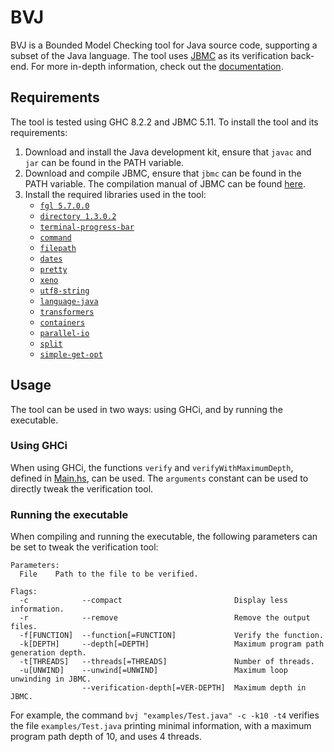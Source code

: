 # BVJ

BVJ is a Bounded Model Checking tool for Java source code, supporting a subset
of the Java language. The tool uses [JBMC](https://github.com/diffblue/cbmc) as
its verification back-end. For more in-depth information, check out the [documentation](doc/Documentation.pdf).

## Requirements
The tool is tested using GHC 8.2.2 and JBMC 5.11. To install the tool and its requirements:

1. Download and install the Java development kit, ensure that `javac` and `jar` can be found in the PATH variable.
2. Download and compile JBMC, ensure that `jbmc` can be found in the PATH variable. The compilation manual of JBMC can be found [here](https://github.com/diffblue/cbmc/blob/develop/COMPILING.md).
3. Install the required libraries used in the tool:
    * [`fgl 5.7.0.0`](http://hackage.haskell.org/package/fgl-5.7.0.0)
    * [`directory 1.3.0.2`](http://hackage.haskell.org/package/directory-1.3.0.2)
    * [`terminal-progress-bar`](hackage.haskell.org/package/terminal-progress-bar)
    * [`command`](http://hackage.haskell.org/package/command)
    * [`filepath`](http://hackage.haskell.org/package/filepath)
    * [`dates`](http://hackage.haskell.org/package/dates)
    * [`pretty`](http://hackage.haskell.org/package/pretty)
    * [`xeno`](http://hackage.haskell.org/package/xeno)
    * [`utf8-string`](http://hackage.haskell.org/package/utf8-string)
    * [`language-java`](http://hackage.haskell.org/package/language-java)
    * [`transformers`](http://hackage.haskell.org/package/transformers)
    * [`containers`](http://hackage.haskell.org/package/containers)
    * [`parallel-io`](http://hackage.haskell.org/package/parallel-io)
    * [`split`](http://hackage.haskell.org/package/split)
    * [`simple-get-opt`](http://hackage.haskell.org/package/simple-get-opt)

## Usage

The tool can be used in two ways: using GHCi, and by running the executable.

### Using GHCi

When using GHCi, the functions `verify` and `verifyWithMaximumDepth`, defined in  [Main.hs](app/Main.hs), can be used. The `arguments` constant can be used to directly tweak the verification tool.

### Running the executable

When compiling and running the executable, the following parameters can be set to tweak the verification tool:

```
Parameters:
  File    Path to the file to be verified.

Flags:
  -c            --compact                         Display less information.
  -r            --remove                          Remove the output files.
  -f[FUNCTION]  --function[=FUNCTION]             Verify the function.
  -k[DEPTH]     --depth[=DEPTH]                   Maximum program path generation depth.
  -t[THREADS]   --threads[=THREADS]               Number of threads.
  -u[UNWIND]    --unwind[=UNWIND]                 Maximum loop unwinding in JBMC.
                --verification-depth[=VER-DEPTH]  Maximum depth in JBMC.
```

For example, the command `bvj "examples/Test.java" -c -k10 -t4` verifies the file `examples/Test.java` printing minimal information, with a maximum program path depth of 10, and uses 4 threads.